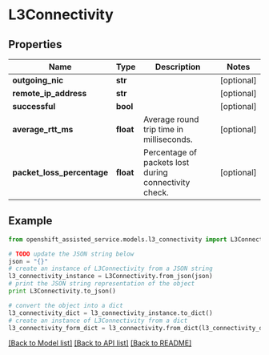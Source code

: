 # L3Connectivity


## Properties
Name | Type | Description | Notes
------------ | ------------- | ------------- | -------------
**outgoing_nic** | **str** |  | [optional] 
**remote_ip_address** | **str** |  | [optional] 
**successful** | **bool** |  | [optional] 
**average_rtt_ms** | **float** | Average round trip time in milliseconds. | [optional] 
**packet_loss_percentage** | **float** | Percentage of packets lost during connectivity check. | [optional] 

## Example

```python
from openshift_assisted_service.models.l3_connectivity import L3Connectivity

# TODO update the JSON string below
json = "{}"
# create an instance of L3Connectivity from a JSON string
l3_connectivity_instance = L3Connectivity.from_json(json)
# print the JSON string representation of the object
print L3Connectivity.to_json()

# convert the object into a dict
l3_connectivity_dict = l3_connectivity_instance.to_dict()
# create an instance of L3Connectivity from a dict
l3_connectivity_form_dict = l3_connectivity.from_dict(l3_connectivity_dict)
```
[[Back to Model list]](../README.md#documentation-for-models) [[Back to API list]](../README.md#documentation-for-api-endpoints) [[Back to README]](../README.md)


